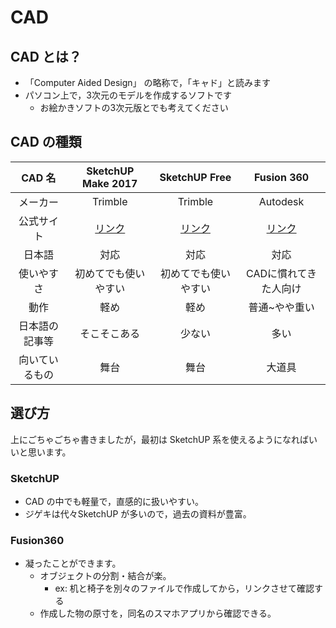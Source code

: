 # CAD
## CAD とは？
 - 「Computer Aided Design」 の略称で，「キャド」と読みます
 - パソコン上で，3次元のモデルを作成するソフトです
   - お絵かきソフトの3次元版とでも考えてください

## CAD の種類
 |     CAD 名     |                        SketchUP Make 2017                         |                            SketchUP Free                             |                             Fusion 360                              |
 | :------------: | :---------------------------------------------------------------: | :------------------------------------------------------------------: | :-----------------------------------------------------------------: |
 |    メーカー    |                              Trimble                              |                               Trimble                                |                              Autodesk                               |
 |   公式サイト   | [リンク](https://help.sketchup.com/ja/downloading-older-versions) | [リンク](https://www.sketchup.com/ja/plans-and-pricing#for-personal) | [リンク](https://www.autodesk.co.jp/campaigns/education/fusion-360) |
 |     日本語     |                               対応                                |                                 対応                                 |                                対応                                 |
 |   使いやすさ   |                       初めてでも使いやすい                        |                         初めてでも使いやすい                         |                        CADに慣れてきた人向け                        |
 |      動作      |                               軽め                                |                                 軽め                                 |                            普通~やや重い                            |
 | 日本語の記事等 |                           そこそこある                            |                                少ない                                |                                多い                                 |
 | 向いているもの |                               舞台                                |                                 舞台                                 |                               大道具                                |
## 選び方
  上にごちゃごちゃ書きましたが，最初は SketchUP 系を使えるようになればいいと思います。
### SketchUP
 - CAD の中でも軽量で，直感的に扱いやすい。
 - ジゲキは代々SketchUP が多いので，過去の資料が豊富。
### Fusion360
  - 凝ったことができます。
    - オブジェクトの分割・結合が楽。
      - ex: 机と椅子を別々のファイルで作成してから，リンクさせて確認する
    - 作成した物の原寸を，同名のスマホアプリから確認できる。

